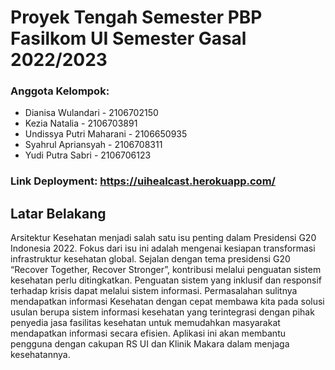 # Proyek Tengah Semester PBP Fasilkom UI Semester Gasal 2022/2023

### Anggota Kelompok:
<ul>
  <li>Dianisa Wulandari - 2106702150</li>
  <li>Kezia Natalia - 2106703891</li>
  <li>Undissya Putri Maharani - 2106650935</li>
  <li>Syahrul Apriansyah - 2106708311</li>
  <li>Yudi Putra Sabri - 2106706123</li>
</ul>


### Link Deployment: https://uihealcast.herokuapp.com/

## Latar Belakang
Arsitektur Kesehatan menjadi salah satu isu penting dalam Presidensi G20 Indonesia 2022. Fokus dari isu ini adalah mengenai kesiapan transformasi infrastruktur kesehatan global. Sejalan dengan tema presidensi G20 “Recover Together, Recover Stronger”, kontribusi melalui penguatan sistem kesehatan perlu ditingkatkan. Penguatan sistem yang inklusif dan responsif terhadap krisis dapat melalui sistem informasi.
Permasalahan sulitnya mendapatkan informasi Kesehatan dengan cepat membawa kita pada solusi usulan berupa sistem informasi kesehatan yang terintegrasi dengan pihak penyedia jasa fasilitas kesehatan untuk memudahkan masyarakat mendapatkan informasi secara efisien.  Aplikasi ini akan membantu pengguna dengan cakupan RS UI dan Klinik Makara dalam menjaga kesehatannya.


